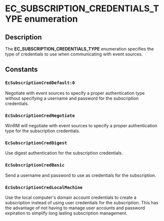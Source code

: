 # EC_SUBSCRIPTION_CREDENTIALS_TYPE enumeration

## Description

The **EC_SUBSCRIPTION_CREDENTIALS_TYPE** enumeration specifies the type of credentials to use when communicating with event sources.

## Constants

### `EcSubscriptionCredDefault:0`

Negotiate with event sources to specify a proper authentication type without specifying a username and password for the subscription credentials.

### `EcSubscriptionCredNegotiate`

WinRM will negotiate with event sources to specify a proper authentication type for the subscription credentials.

### `EcSubscriptionCredDigest`

Use digest authentication for the subscription credentials.

### `EcSubscriptionCredBasic`

Send a username and password to use as credentials for the subscription.

### `EcSubscriptionCredLocalMachine`

Use the local computer's domain account credentials to create a subscription instead of using user credentials for the subscription. This has the advantage of not having to manage user accounts and password expiration to simplify long lasting subscription management.